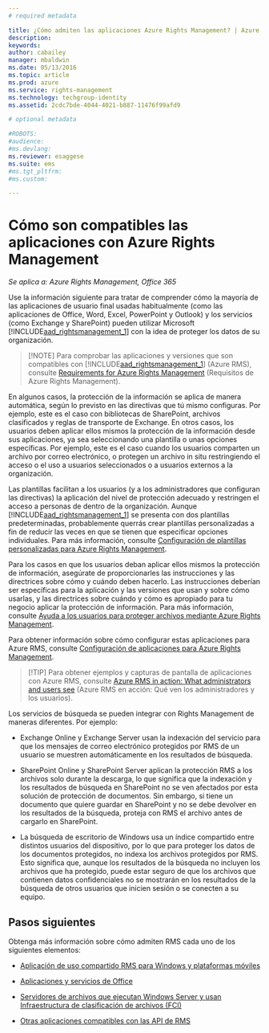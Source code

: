 ```yaml
---
# required metadata

title: ¿Cómo admiten las aplicaciones Azure Rights Management? | Azure RMS
description:
keywords:
author: cabailey
manager: mbaldwin
ms.date: 05/13/2016
ms.topic: article
ms.prod: azure
ms.service: rights-management
ms.technology: techgroup-identity
ms.assetid: 2cdc7bde-4044-4021-b887-11476f99afd9

# optional metadata

#ROBOTS:
#audience:
#ms.devlang:
ms.reviewer: esaggese
ms.suite: ems
#ms.tgt_pltfrm:
#ms.custom:

---
```


# Cómo son compatibles las aplicaciones con Azure Rights Management

*Se aplica a: Azure Rights Management, Office 365*

Use la información siguiente para tratar de comprender cómo la mayoría de las aplicaciones de usuario final usadas habitualmente (como las aplicaciones de Office, Word, Excel, PowerPoint y Outlook) y los servicios (como Exchange y SharePoint) pueden utilizar Microsoft [!INCLUDE[aad_rightsmanagement_1](../includes/aad_rightsmanagement_1_md.md)] con la idea de proteger los datos de su organización. 
> [!NOTE] Para comprobar las aplicaciones y versiones que son compatibles con [!INCLUDE[aad_rightsmanagement_1](../includes/aad_rightsmanagement_1_md.md)] (Azure RMS), consulte [Requirements for Azure Rights Management](../get-started/requirements-azure-rms.md) (Requisitos de Azure Rights Management).

En algunos casos, la protección de la información se aplica de manera automática, según lo previsto en las directivas que tú mismo configuras. Por ejemplo, este es el caso con bibliotecas de SharePoint, archivos clasificados y reglas de transporte de Exchange. En otros casos, los usuarios deben aplicar ellos mismos la protección de la información desde sus aplicaciones, ya sea seleccionando una plantilla o unas opciones específicas. Por ejemplo, este es el caso cuando los usuarios comparten un archivo por correo electrónico, o protegen un archivo in situ restringiendo el acceso o el uso a usuarios seleccionados o a usuarios externos a la organización.

Las plantillas facilitan a los usuarios (y a los administradores que configuran las directivas) la aplicación del nivel de protección adecuado y restringen el acceso a personas de dentro de la organización. Aunque [!INCLUDE[aad_rightsmanagement_1](../includes/aad_rightsmanagement_1_md.md)] se presenta con dos plantillas predeterminadas, probablemente querrás crear plantillas personalizadas a fin de reducir las veces en que se tienen que especificar opciones individuales. Para más información, consulte [Configuración de plantillas personalizadas para Azure Rights Management](../deploy-use/configure-custom-templates.md).

Para los casos en que los usuarios deban aplicar ellos mismos la protección de información, asegúrate de proporcionarles las instrucciones y las directrices sobre cómo y cuándo deben hacerlo. Las instrucciones deberían ser específicas para la aplicación y las versiones que usan y sobre cómo usarlas, y las directrices sobre cuándo y cómo es apropiado para tu negocio aplicar la protección de información. Para más información, consulte [Ayuda a los usuarios para proteger archivos mediante Azure Rights Management](../deploy-use/help-users.md).

Para obtener información sobre cómo configurar estas aplicaciones para Azure RMS, consulte [Configuración de aplicaciones para Azure Rights Management](../deploy-use/configure-applications.md).

> [!TIP] Para obtener ejemplos y capturas de pantalla de aplicaciones con Azure RMS, consulte [Azure RMS in action: What administrators and users see](what-admins-users-see.md) (Azure RMS en acción: Qué ven los administradores y los usuarios).

Los servicios de búsqueda se pueden integrar con Rights Management de maneras diferentes. Por ejemplo: 

- Exchange Online y Exchange Server usan la indexación del servicio para que los mensajes de correo electrónico protegidos por RMS de un usuario se muestren automáticamente en los resultados de búsqueda. 

- SharePoint Online y SharePoint Server aplican la protección RMS a los archivos solo durante la descarga, lo que significa que la indexación y los resultados de búsqueda en SharePoint no se ven afectados por esta solución de protección de documentos. Sin embargo, si tiene un documento que quiere guardar en SharePoint y no se debe devolver en los resultados de la búsqueda, proteja con RMS el archivo antes de cargarlo en SharePoint.

- La búsqueda de escritorio de Windows usa un índice compartido entre distintos usuarios del dispositivo, por lo que para proteger los datos de los documentos protegidos, no indexa los archivos protegidos por RMS. Esto significa que, aunque los resultados de la búsqueda no incluyen los archivos que ha protegido, puede estar seguro de que los archivos que contienen datos confidenciales no se mostrarán en los resultados de la búsqueda de otros usuarios que inicien sesión o se conecten a su equipo. 



## Pasos siguientes

Obtenga más información sobre cómo admiten RMS cada uno de los siguientes elementos:

-   [Aplicación de uso compartido RMS para Windows y plataformas móviles](sharing-app-support.md)

-   [Aplicaciones y servicios de Office](office-apps-services-support.md)

-   [Servidores de archivos que ejecutan Windows Server y usan Infraestructura de clasificación de archivos (FCI)](file-server-support.md)

-   [Otras aplicaciones compatibles con las API de RMS](api-support.md)



<!--HONumber=May16_HO3-->


